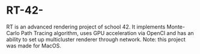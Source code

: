 # RT-42-

RT is an advanced rendering project of school 42. It implements Monte-Carlo Path Tracing algorithm, 
uses GPU acceleration via OpenCl and has an ability to set up multicluster renderer through network.
Note: this project was made for MacOS.

